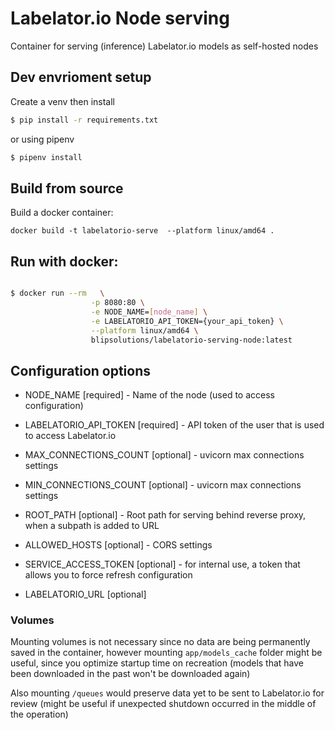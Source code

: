 # Labelator.io Node serving
Container for serving (inference) Labelator.io models as self-hosted nodes


## Dev envrioment setup

Create a venv
then install

```sh
$ pip install -r requirements.txt
```

or using pipenv

```sh
$ pipenv install
```

## Build from source

Build a docker container:
```
docker build -t labelatorio-serve  --platform linux/amd64 .
```



## Run with docker:
```sh

$ docker run --rm   \
                  -p 8080:80 \
                  -e NODE_NAME=[node_name] \
                  -e LABELATORIO_API_TOKEN={your_api_token} \
                  --platform linux/amd64 \
                  blipsolutions/labelatorio-serving-node:latest


```

## Configuration options

- NODE_NAME [required] - Name of the node (used to access configuration)
- LABELATORIO_API_TOKEN [required] - API token of the user that is used to access Labelator.io
  

- MAX_CONNECTIONS_COUNT [optional] - uvicorn max connections settings
- MIN_CONNECTIONS_COUNT [optional] - uvicorn max connections settings
- ROOT_PATH [optional] - Root path for serving behind reverse proxy, when a subpath is added to URL
- ALLOWED_HOSTS [optional] - CORS settings
- SERVICE_ACCESS_TOKEN [optional] - for internal use, a token that allows you to force refresh configuration
- LABELATORIO_URL [optional]

### Volumes
Mounting volumes is not necessary since no data are being permanently saved in the container, however mounting `app/models_cache` folder might be useful, since you optimize startup time on recreation (models that have been downloaded in the past won't be downloaded again)

Also mounting `/queues` would preserve data yet to be sent to Labelator.io for review (might be useful if unexpected shutdown occurred in the middle of the operation)
